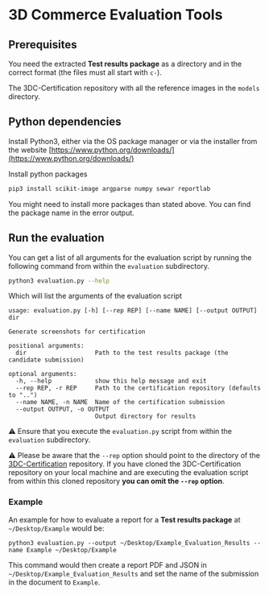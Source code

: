 # 3D Commerce Evaluation Tools

## Prerequisites

You need the extracted __Test results package__ as a directory and in the correct format (the files must all start with `c-`).

The 3DC-Certification repository with all the reference images in the `models` directory.

## Python dependencies

Install Python3, either via the OS package manager or via the installer from the website [https://www.python.org/downloads/](https://www.python.org/downloads/)

Install python packages

```bash
pip3 install scikit-image argparse numpy sewar reportlab
```

You might need to install more packages than stated above. You can find the package name in the error output.


## Run the evaluation

You can get a list of all arguments for the evaluation script by running the following command from within the 
`evaluation` subdirectory.

```bash
python3 evaluation.py --help
```

Which will list the arguments of the evaluation script

```
usage: evaluation.py [-h] [--rep REP] [--name NAME] [--output OUTPUT] dir

Generate screenshots for certification

positional arguments:
  dir                   Path to the test results package (the candidate submission)

optional arguments:
  -h, --help            show this help message and exit
  --rep REP, -r REP     Path to the certification repository (defaults to "..")
  --name NAME, -n NAME  Name of the certification submission
  --output OUTPUT, -o OUTPUT
                        Output directory for results
```

⚠️ Ensure that you execute the `evaluation.py` script from within the `evaluation` subdirectory.

⚠️ Please be aware that the `--rep` option should point to the directory of the [3DC-Certification](https://github.com/KhronosGroup/3DC-Certification) repository. If you have cloned the 3DC-Certification repository on your local machine and are executing the evaluation script from within this cloned repository __you can omit the `--rep` option__.

### Example

An example for how to evaluate a report for a __Test results package__ at `~/Desktop/Example` would be:

```
python3 evaluation.py --output ~/Desktop/Example_Evaluation_Results --name Example ~/Desktop/Example 
```

This command would then create a report PDF and JSON in `~/Desktop/Example_Evaluation_Results` and set the name of the submission in the document to `Example`.
